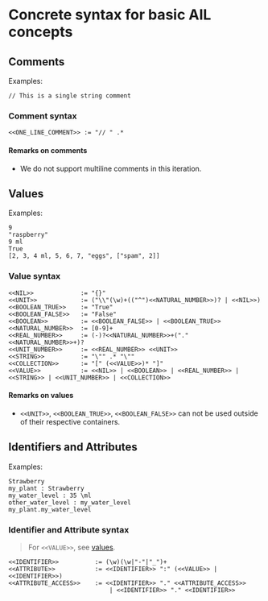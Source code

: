 # Concrete syntax for basic AIL concepts

## Comments

Examples:

```plaintext
// This is a single string comment
```

### Comment syntax

```plaintext
<<ONE_LINE_COMMENT>> := "// " .* 
```

#### Remarks on comments

- We do not support multiline comments in this iteration.

## Values

Examples:

```plaintext
9
"raspberry"
9 ml
True
[2, 3, 4 ml, 5, 6, 7, "eggs", ["spam", 2]]
```

### Value syntax

```f#
<<NIL>>             := "{}"
<<UNIT>>            := ("\\"(\w)+(("^")<<NATURAL_NUMBER>>)? | <<NIL>>)
<<BOOLEAN_TRUE>>    := "True"
<<BOOLEAN_FALSE>>   := "False"
<<BOOLEAN>>         := <<BOOLEAN_FALSE>> | <<BOOLEAN_TRUE>>
<<NATURAL_NUMBER>>  := [0-9]+
<<REAL_NUMBER>>     := (-)?<<NATURAL_NUMBER>>+("."<<NATURAL_NUMBER>>+)?
<<UNIT_NUMBER>>     := <<REAL_NUMBER>> <<UNIT>>
<<STRING>>          := "\"" .* "\""
<<COLLECTION>>      := "[" (<<VALUE>>)* "]"
<<VALUE>>           := <<NIL>> | <<BOOLEAN>> | <<REAL_NUMBER>> | <<STRING>> | <<UNIT_NUMBER>> | <<COLLECTION>>
```

#### Remarks on values

- `<<UNIT>>`, `<<BOOLEAN_TRUE>>`, `<<BOOLEAN_FALSE>>` can not be used outside of their respective containers.

## Identifiers and Attributes

Examples:

```plaintext
Strawberry
my_plant : Strawberry
my_water_level : 35 \ml
other_water_level : my_water_level
my_plant.my_water_level
```

### Identifier and Attribute syntax

> For `<<VALUE>>`, see [values](#values).  

```f#
<<IDENTIFIER>>          := (\w)(\w|"-"|"_")+
<<ATTRIBUTE>>           := <<IDENTIFIER>> ":" (<<VALUE>> | <<IDENTIFIER>>)
<<ATTRIBUTE_ACCESS>>    := <<IDENTIFIER>> "." <<ATTRIBUTE_ACCESS>>
                            | <<IDENTIFIER>> "." <<IDENTIFIER>>
```
